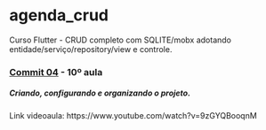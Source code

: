 # agenda_crud
Curso Flutter - CRUD completo com SQLITE/mobx adotando entidade/serviço/repository/view e controle. 

<h3><a href='https://github.com/heliokamakawa/agenda_crud/tree/1af4a592dedb2c5383e167941fbe9ce0421aa396'>Commit 04</a> - 10º aula</h3> 
<h5>Criando, configurando e organizando o projeto.</h5>
Link videoaula: https://www.youtube.com/watch?v=9zGYQBooqnM


